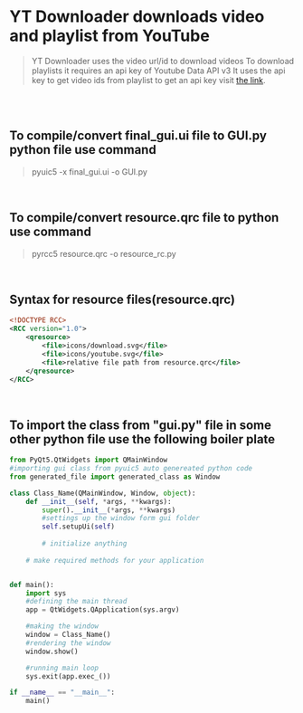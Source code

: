 # YT Downloader downloads video and playlist from YouTube
>YT Downloader uses the video url/id to download videos
>To download playlists it requires an api key of Youtube Data API v3
>It uses the api key to get video ids from playlist to get an api key visit [the link](https://rapidapi.com/blog/how-to-get-youtube-api-key/).

<br>
<br>

## To compile/convert final_gui.ui file to GUI.py python file use command
> pyuic5 -x final_gui.ui -o GUI.py

<br>

## To compile/convert resource.qrc file to python use command
> pyrcc5 resource.qrc -o resource_rc.py

<br>

## Syntax for resource files(resource.qrc)
```qrc
<!DOCTYPE RCC>
<RCC version="1.0">
    <qresource>
        <file>icons/download.svg</file>
        <file>icons/youtube.svg</file>
        <file>relative file path from resource.qrc</file>
    </qresource>
</RCC>
```

<br>

## To import the class from "gui.py" file in some other python file use the following boiler plate
```python
from PyQt5.QtWidgets import QMainWindow
#importing gui class from pyuic5 auto genereated python code
from generated_file import generated_class as Window

class Class_Name(QMainWindow, Window, object):
    def __init__(self, *args, **kwargs):
        super().__init__(*args, **kwargs)
        #settings up the window form gui folder
        self.setupUi(self)
        
        # initialize anything
    
    # make required methods for your application


def main():
    import sys
    #defining the main thread
    app = QtWidgets.QApplication(sys.argv)

    #making the window
    window = Class_Name()
    #rendering the window
    window.show()

    #running main loop
    sys.exit(app.exec_())

if __name__ == "__main__":
    main()
```